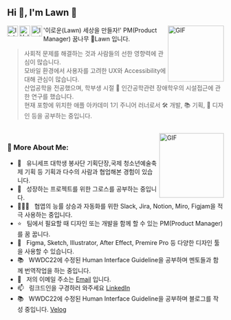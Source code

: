 ## Hi 👋, I'm Lawn 🌱


<a href='https://www.linkedin.com/in/junyoung-lee-lawn/'><img align='left' alt="linkedin" src="https://user-images.githubusercontent.com/74142881/167264589-fc25b22f-bd46-47c0-958f-9224db13ca88.png" height='25px'/></a>  
   
<a href='https://velog.io/@lawn'><img align='left' alt="Velog" src="https://user-images.githubusercontent.com/74142881/167264590-d130a8ba-ae42-4b95-8a82-5311d352c619.png" height='25px'/></a> 
   
<a href='https://www.instagram.com/hi.lawn'><img align='left' alt="Instagram" src="https://user-images.githubusercontent.com/74142881/167264588-11e494ed-e6fe-4500-bd88-814bd85ef805.png" height='25px'/></a>
<img align="right" alt="GIF" src="https://user-images.githubusercontent.com/74142881/174155315-89b19a09-8117-428f-b4f3-04c7176d417c.gif" height="130px"/>

'이로운(Lawn) 세상을 만들자!' PM(Product Manager) 꿈나무 🌱Lawn 입니다. 
<br/>
> 사회적 문제를 해결하는 것과 사람들의 선한 영향력에 관심이 많습니다.<br/>모바일 환경에서 사용자를 고려한 UX와 Accessibility에대해 관심이 많습니다.<br/>산업공학을 전공했으며, 학부생 시절 🤖 인간공학관련 장애학우의 시설접근에 관한 연구를 했습니다.<br/>현재 포항에 위치한 애플 아카데미 1기 주니어 러너로서 🛠️ 개발, 📚 기획, 🎨 디자인 등을 공부하는 중입니다.
<br/>

<img align="right" alt="GIF" src="https://user-images.githubusercontent.com/74142881/174148354-c2362eab-b480-4c03-88f1-bb92f01ed2a0.gif" height="150px"/>
  
### 🧐 More About Me:

- 🤝 &nbsp; 유니세프 대학생 봉사단 기획단장,국제 청소년예술축제 기획 등 기획과 다수의 사람과 협업해본 경험이 있습니다.
- 🌱 &nbsp; 성장하는 프로젝트를 위한 그로스를 공부하는 중입니다.
- 🧑🏻‍💻 &nbsp; 협엽의 능률 상승과 자동화를 위한 Slack, Jira, Notion, Miro, Figjam을 적극 사용하는 중입니다.
- ⭐️ &nbsp; 팀에서 필요할 때 디자인 또는 개발을 함께 할 수 있는 PM(Product Manager)를 꿈 꿉니다.
- 🎨 &nbsp; Figma, Sketch, Illustrator, After Effect, Premire Pro 등 다양한 디자인 툴을 사용할 수 있습니다.
- 📚 &nbsp; WWDC22에 수정된 Human Interface Guideline을 공부하며 멘토들과 함께 번역작업을 하는 중입니다.
- 💬 &nbsp; 저의 이메일 주소는 [Email](name.lawn@gmail.com) 입니다.
- 📫 &nbsp; 링크드인을 구경하러 와주세요 [LinkedIn](https://www.linkedin.com/in/junyoung-lee-lawn/)
- 📚 &nbsp; WWDC22에 수정된 Human Interface Guideline을 공부하며 블로그를 작성 중입니다. [Velog](https://velog.io/@lawn)
<br>


